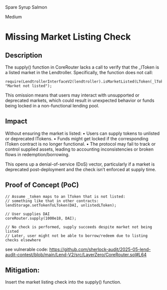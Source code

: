 Spare Syrup Salmon

Medium

# Missing Market Listing Check

## Description

The supply() function in CoreRouter lacks a call to verify that the _lToken is a listed market in the Lendtroller. Specifically, the function does not call:
```solidity
require(LendtrollerInterfaceV2(lendtroller).isMarketListed(LToken(_lToken)), "Market not listed");
```
This omission means that users may interact with unsupported or deprecated markets, which could result in unexpected behavior or funds being locked in a non-functional lending pool.

## Impact

Without ensuring the market is listed:
	•	Users can supply tokens to unlisted or deprecated lTokens.
	•	Funds might get locked if the corresponding lToken contract is no longer functional.
	•	The protocol may fail to track or control supplied assets, leading to accounting inconsistencies or broken flows in redemption/borrowing.

This opens up a denial-of-service (DoS) vector, particularly if a market is deprecated post-deployment and the check isn’t enforced at supply time.

## Proof of Concept (PoC)

```solidity
// Assume _token maps to an lToken that is not listed:
// something like that in other contracts:
lendStorage.setTokenToLToken(DAI, unlistedLToken);

// User supplies DAI
coreRouter.supply(1000e18, DAI);

// No check is performed, supply succeeds despite market not being listed
// Later, user might not be able to borrow/redeem due to listing checks elsewhere
```
see vulnerable code: https://github.com/sherlock-audit/2025-05-lend-audit-contest/blob/main/Lend-V2/src/LayerZero/CoreRouter.sol#L64

## Mitigation:
Insert the market listing check into the supply() function.